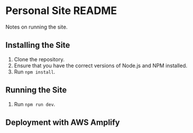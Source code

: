# Personal Site README #

Notes on running the site.

## Installing the Site ##

1. Clone the repository.
2. Ensure that you have the correct versions of Node.js and NPM installed.
3. Run `npm install`.

## Running the Site ##

1. Run `npm run dev`.

## Deployment with AWS Amplify ##

<forthcoming>

